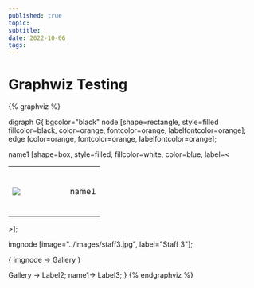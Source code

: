 ```yaml
---
published: true
topic:
subtitle: 
date: 2022-10-06
tags: 
---
```


# Graphwiz Testing

{% graphviz %}

digraph G{
 bgcolor="black"
    node [shape=rectangle, style=filled fillcolor=black, color=orange, fontcolor=orange, labelfontcolor=orange];
    edge [color=orange, fontcolor=orange, labelfontcolor=orange];

name1 [shape=box, style=filled, fillcolor=white, color=blue, label=<<TABLE border="0" cellborder="0"><TR><TD width="100" height="100" fixedsize="true"><IMG SRC="assets/images/staff3.jpg" scale="true"/></TD><td>name1</td></TR></TABLE>>];

imgnode [image="../images/staff3.jpg", label="Staff 3"];

{ 
   imgnode -> Gallery
}

Gallery -> Label2;
name1-> Label3;
}
{% endgraphviz %}
